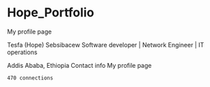 # Hope_Portfolio
My profile page


Tesfa (Hope) Sebsibacew
Software developer | Network Engineer | IT operations

Addis Ababa, Ethiopia Contact info
My profile page 

    470 connections
